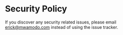 # Security Policy

If you discover any security related issues, please email erick@mwamodo.com instead of using the issue tracker.
